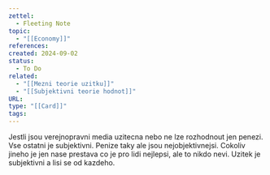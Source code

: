 ```yaml
---
zettel:
  - Fleeting Note
topic:
  - "[[Economy]]"
references: 
created: 2024-09-02
status:
  - To Do
related:
  - "[[Mezni teorie uzitku]]"
  - "[[Subjektivni teorie hodnot]]"
URL: 
type: "[[Card]]"
tags:
---
```

Jestli jsou verejnopravni media uzitecna nebo ne lze rozhodnout jen penezi. Vse ostatni je subjektivni. Penize taky ale jsou nejobjektivnejsi. 
Cokoliv jineho je jen nase prestava co je pro lidi nejlepsi, ale to nikdo nevi.  Uzitek je subjektivni a lisi se od kazdeho.


